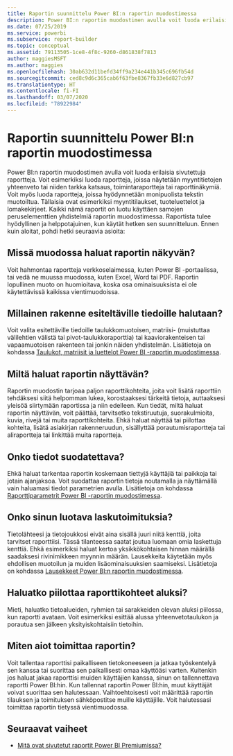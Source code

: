 ```yaml
---
title: Raportin suunnittelu Power BI:n raportin muodostimessa
description: Power BI:n raportin muodostimen avulla voit luoda erilaisia sivutettuja raportteja. Raportista tulee hyödyllinen ja helppotajuinen, kun käytät hetken sen suunnitteluun.
ms.date: 07/25/2019
ms.service: powerbi
ms.subservice: report-builder
ms.topic: conceptual
ms.assetid: 79113505-1ce8-4f8c-9260-d861838f7813
author: maggiesMSFT
ms.author: maggies
ms.openlocfilehash: 30ab632d11befd34ff9a234e441b345c696fb54d
ms.sourcegitcommit: ced8c9d6c365cab6f63fbe8367fb33e6d827cb97
ms.translationtype: HT
ms.contentlocale: fi-FI
ms.lasthandoff: 03/07/2020
ms.locfileid: "78922984"
---
```

# <a name="planning-a-report-in-power-bi-report-builder"></a>Raportin suunnittelu Power BI:n raportin muodostimessa

Power BI:n raportin muodostimen avulla voit luoda erilaisia sivutettuja raportteja. Voit esimerkiksi luoda raportteja, joissa näytetään myyntitietojen yhteenveto tai niiden tarkka katsaus, toimintaraportteja tai raporttinäkymiä. Voit myös luoda raportteja, joissa hyödynnetään monipuolista tekstin muotoiltua. Tällaisia ovat esimerkiksi myyntitilaukset, tuoteluettelot ja lomakekirjeet. Kaikki nämä raportit on luotu käyttäen samojen peruselementtien yhdistelmiä raportin muodostimessa. Raportista tulee hyödyllinen ja helppotajuinen, kun käytät hetken sen suunnitteluun. Ennen kuin aloitat, pohdi hetki seuraavia asioita:  
  
## <a name="in-what-format-do-you-want-the-report-to-appear"></a>Missä muodossa haluat raportin näkyvän?
  
Voit hahmontaa raportteja verkkoselaimessa, kuten Power BI -portaalissa, tai vedä ne muussa muodossa, kuten Excel, Word tai PDF. Raportin lopullinen muoto on huomioitava, koska osa ominaisuuksista ei ole käytettävissä kaikissa vientimuodoissa. 
  
## <a name="in-what-structure-do-you-want-to-present-the-data"></a>Millainen rakenne esiteltäville tiedoille halutaan?
  
Voit valita esitettäville tiedoille taulukkomuotoisen, matriisi- (muistuttaa välilehtien välistä tai pivot-taulukkoraporttia) tai kaaviorakenteisen tai vapaamuotoisen rakenteen tai jonkin näiden yhdistelmän. Lisätietoja on kohdassa [Taulukot, matriisit ja luettelot Power BI -raportin muodostimessa](report-builder-tables-matrices-lists.md).  
  
## <a name="how-do-you-want-your-report-to-look"></a>Miltä haluat raportin näyttävän?
  
Raportin muodostin tarjoaa paljon raporttikohteita, joita voit lisätä raporttiin tehdäksesi siitä helpomman lukea, korostaaksesi tärkeitä tietoja, auttaaksesi yleisöä siirtymään raportissa ja niin edelleen. Kun tiedät, miltä haluat raportin näyttävän, voit päättää, tarvitsetko tekstiruutuja, suorakulmioita, kuvia, rivejä tai muita raporttikohteita. Ehkä haluat näyttää tai piilottaa kohteita, lisätä asiakirjan rakenneruudun, sisällyttää porautumisraportteja tai aliraportteja tai linkittää muita raportteja.   
  
## <a name="should-the-data-be-filtered"></a>Onko tiedot suodatettava?
  
Ehkä haluat tarkentaa raportin koskemaan tiettyjä käyttäjiä tai paikkoja tai jotain ajanjaksoa. Voit suodattaa raportin tietoja noutamalla ja näyttämällä vain haluamasi tiedot parametrien avulla. Lisätietoja on kohdassa [Raporttiparametrit Power BI -raportin muodostimessa](paginated-reports-parameters.md).  
  
## <a name="do-you-need-to-create-calculations"></a>Onko sinun luotava laskutoimituksia? 
  
Tietolähteesi ja tietojoukkosi eivät aina sisällä juuri niitä kenttiä, joita tarvitset raporttiisi. Tässä tilanteessa saatat joutua luomaan omia laskettuja kenttiä. Ehkä esimerkiksi haluat kertoa yksikkökohtaisen hinnan määrällä saadaksesi rivinimikkeen myynnin määrän. Lausekkeita käytetään myös ehdollisen muotoilun ja muiden lisäominaisuuksien saamiseksi. Lisätietoja on kohdassa [Lausekkeet Power BI:n raportin muodostimessa](report-builder-expressions.md).  
  
## <a name="do-you-want-to-hide-report-items-initially"></a>Haluatko piilottaa raporttikohteet aluksi?
  
Mieti, haluatko tietoalueiden, ryhmien tai sarakkeiden olevan aluksi piilossa, kun raportti avataan. Voit esimerkiksi esittää alussa yhteenvetotaulukon ja porautua sen jälkeen yksityiskohtaisiin tietoihin. 
  
## <a name="how-are-you-going-to-deliver-your-report"></a>Miten aiot toimittaa raportin?  
  
Voit tallentaa raporttisi paikalliseen tietokoneeseen ja jatkaa työskentelyä sen kanssa tai suorittaa sen paikallisesti omaa käyttöäsi varten. Kuitenkin jos haluat jakaa raporttisi muiden käyttäjien kanssa, sinun on tallennettava raportti Power BI:hin. Kun tallennat raportin Power BI:hin, muut käyttäjät voivat suorittaa sen halutessaan. Vaihtoehtoisesti voit määrittää raportin tilauksen ja toimituksen sähköpostitse muille käyttäjille. Voit halutessasi toimittaa raportin tietyssä vientimuodossa. 
  
## <a name="next-steps"></a>Seuraavat vaiheet

- [Mitä ovat sivutetut raportit Power BI Premiumissa?](paginated-reports-report-builder-power-bi.md)
